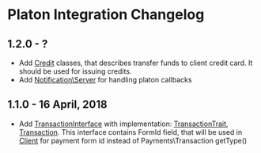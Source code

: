 # Platon Integration Changelog
 
## 1.2.0 - ?
- Add [Credit](./src/Credit) classes, that describes transfer funds to client credit card.
It should be used for issuing credits. 
- Add [Notification\Server](./src/Notification/Server.php) for handling platon callbacks

## 1.1.0 - 16 April, 2018
- Add [TransactionInterface](./src/TransactionInterface.php) with implementation:
 [TransactionTrait](./src/TransactionTrait.php), [Transaction](./src/Transaction.php).
 This interface contains FormId field, that will be used in [Client](./src/Client.php) for payment
 form id instead of Payments\Transaction getType()
